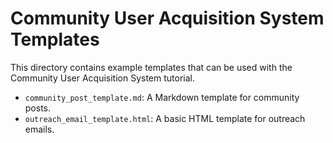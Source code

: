 # Community User Acquisition System Templates

This directory contains example templates that can be used with the Community User Acquisition System tutorial.

- `community_post_template.md`: A Markdown template for community posts.
- `outreach_email_template.html`: A basic HTML template for outreach emails.
